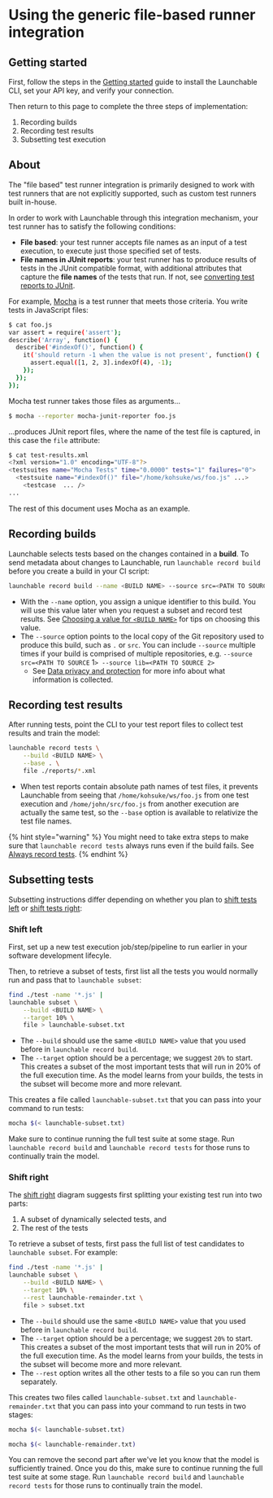 # Using the generic file-based runner integration

## Getting started

First, follow the steps in the [Getting started](../getting-started/) guide to install the Launchable CLI, set your API key, and verify your connection.

Then return to this page to complete the three steps of implementation:

1. Recording builds
2. Recording test results
3. Subsetting test execution

## About

The "file based" test runner integration is primarily designed to work with test runners that are not explicitly supported, such as custom test runners built in-house.

In order to work with Launchable through this integration mechanism, your test runner has to satisfy the following conditions:

* **File based**: your test runner accepts file names as an input of a test execution, to execute just those specified set of tests.
* **File names in JUnit reports**: your test runner has to produce results of tests in the JUnit compatible format, with additional attributes that capture the **file names** of the tests that run. If not, see [converting test reports to JUnit](convert-to-junit.md).

For example, [Mocha](https://mochajs.org/#getting-started) is a test runner that meets those criteria. You write tests in JavaScript files:

```bash
$ cat foo.js
var assert = require('assert');
describe('Array', function() {
  describe('#indexOf()', function() {
    it('should return -1 when the value is not present', function() {
      assert.equal([1, 2, 3].indexOf(4), -1);
    });
  });
});
```

Mocha test runner takes those files as arguments...

```bash
$ mocha --reporter mocha-junit-reporter foo.js
```

...produces JUnit report files, where the name of the test file is captured, in this case the `file` attribute:

```bash
$ cat test-results.xml
<?xml version="1.0" encoding="UTF-8"?>
<testsuites name="Mocha Tests" time="0.0000" tests="1" failures="0">
  <testsuite name="#indexOf()" file="/home/kohsuke/ws/foo.js" ...>
    <testcase  ... />
...
```

The rest of this document uses Mocha as an example.

## Recording builds

Launchable selects tests based on the changes contained in a **build**. To send metadata about changes to Launchable, run `launchable record build` before you create a build in your CI script:

```bash
launchable record build --name <BUILD NAME> --source src=<PATH TO SOURCE>
```

* With the `--name` option, you assign a unique identifier to this build. You will use this value later when you request a subset and record test results. See [Choosing a value for `<BUILD NAME>`](build-names.md) for tips on choosing this value.
* The `--source` option points to the local copy of the Git repository used to produce this build, such as `.` or `src`. You can include `--source` multiple times if your build is comprised of multiple repositories, e.g. `--source src=<PATH TO SOURCE` 1`> --source lib=<PATH TO SOURCE 2>`
  * See [Data privacy and protection](../policies/data-privacy-and-protection/) for more info about what information is collected.

## Recording test results

After running tests, point the CLI to your test report files to collect test results and train the model:

```bash
launchable record tests \
    --build <BUILD NAME> \
    --base . \
    file ./reports/*.xml
```

* When test reports contain absolute path names of test files, it prevents Launchable from seeing that `/home/kohsuke/ws/foo.js` from one test execution and `/home/john/src/foo.js` from another execution are actually the same test, so the `--base` option is available to relativize the test file names.

{% hint style="warning" %}
You might need to take extra steps to make sure that `launchable record tests` always runs even if the build fails. See [Always record tests](always-run.md).
{% endhint %}

## Subsetting tests

Subsetting instructions differ depending on whether you plan to [shift tests left](../#shift-left) or [shift tests right](../#shift-right):

### Shift left

First, set up a new test execution job/step/pipeline to run earlier in your software development lifecyle.

Then, to retrieve a subset of tests, first list all the tests you would normally run and pass that to `launchable subset`:

```bash
find ./test -name '*.js' | 
launchable subset \
    --build <BUILD NAME> \
    --target 10% \
    file > launchable-subset.txt
```

* The `--build` should use the same `<BUILD NAME>` value that you used before in `launchable record build`.
* The `--target` option should be a percentage; we suggest `20%` to start. This creates a subset of the most important tests that will run in 20% of the full execution time. As the model learns from your builds, the tests in the subset will become more and more relevant.

This creates a file called `launchable-subset.txt` that you can pass into your command to run tests:

```bash
mocha $(< launchable-subset.txt)
```

Make sure to continue running the full test suite at some stage. Run `launchable record build` and `launchable record tests` for those runs to continually train the model.

### Shift right

The [shift right](../#shift-right) diagram suggests first splitting your existing test run into two parts:

1. A subset of dynamically selected tests, and
2. The rest of the tests

To retrieve a subset of tests, first pass the full list of test candidates to `launchable subset`. For example:

```bash
find ./test -name '*.js' | 
launchable subset \
    --build <BUILD NAME> \
    --target 10% \
    --rest launchable-remainder.txt \
    file > subset.txt
```

* The `--build` should use the same `<BUILD NAME>` value that you used before in `launchable record build`.
* The `--target` option should be a percentage; we suggest `20%` to start. This creates a subset of the most important tests that will run in 20% of the full execution time. As the model learns from your builds, the tests in the subset will become more and more relevant.
* The `--rest` option writes all the other tests to a file so you can run them separately.

This creates two files called `launchable-subset.txt` and `launchable-remainder.txt` that you can pass into your command to run tests in two stages:

```bash
mocha $(< launchable-subset.txt)

mocha $(< launchable-remainder.txt)
```

You can remove the second part after we've let you know that the model is sufficiently trained. Once you do this, make sure to continue running the full test suite at some stage. Run `launchable record build` and `launchable record tests` for those runs to continually train the model.

